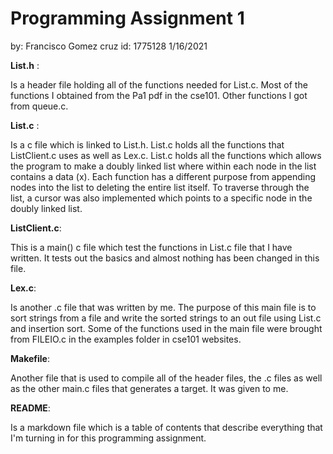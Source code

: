 # Programming Assignment 1

by: Francisco Gomez cruz id: 1775128 1/16/2021

__List.h__ :

 Is a header file holding all of the functions needed for List.c. Most of the functions I obtained from the Pa1 pdf in the cse101. Other functions I got from queue.c.

 __List.c__ :

 Is a c file which is linked to List.h. List.c holds all the functions that ListClient.c uses as well as Lex.c. List.c holds all the functions which allows the program to make a doubly linked list where within each node in the list contains a data (x). Each function has a different purpose from appending nodes into the list to deleting the entire list itself. To traverse through the list, a cursor was also implemented which points to a specific node in the doubly linked list. 

 __ListClient.c__:

This is a main() c file which test the functions in List.c file that I have written. It tests out the basics and almost nothing has been changed in this file. 

__Lex.c__:

Is another .c file that was written by me. The purpose of this main file is to sort strings from a file and write the sorted strings to an out file using List.c and insertion sort. Some of the functions used in the main file were brought from FILEIO.c in the examples folder in cse101 websites. 

__Makefile__:

Another file that is used to compile all of the header files, the .c files as well as the other main.c files that generates a target. It was given to me.

__README__:

Is a markdown file which is a table of contents that describe everything that I'm turning in for this programming assignment. 


